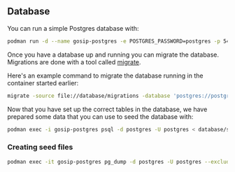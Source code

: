 ## Database

You can run a simple Postgres database with:
```bash
podman run -d --name gosip-postgres -e POSTGRES_PASSWORD=postgres -p 5432:5432 postgres:11
```

Once you have a database up and running you can migrate the database.
Migrations are done with a tool called [migrate](https://github.com/golang-migrate/migrate).

Here's an example command to migrate the database running in the container started earlier: 

```bash
migrate -source file://database/migrations -database 'postgres://postgres:postgres@localhost:5432/postgres?sslmode=disable' up
```

Now that you have set up the correct tables in the database,
we have prepared some data that you can use to seed the database with:

```bash
podman exec -i gosip-postgres psql -d postgres -U postgres < database/seeds/simple.sql
```


### Creating seed files

```bash
podman exec -it gosip-postgres pg_dump -d postgres -U postgres --exclude-table=schema_migrations --data-only > database/seeds/{something}.sql
```
